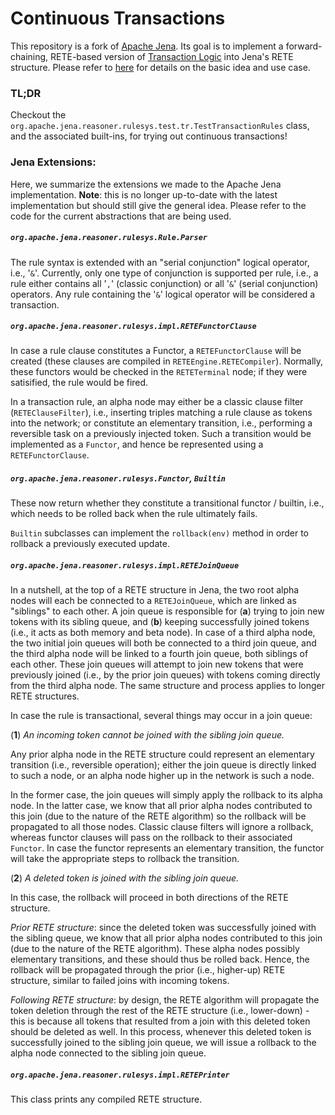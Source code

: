 # Continuous Transactions

This repository is a fork of [Apache Jena](https://github.com/apache/jena.git).
Its goal is to implement a forward-chaining, RETE-based version of [Transaction Logic](https://en.wikipedia.org/wiki/Transaction_logic) into Jena's RETE structure. Please refer to [here](http://www.linkeddata.mobi/software/continuous-transactions-on-the-semantic-web/) for details on the basic idea and use case. 

### TL;DR

Checkout the `org.apache.jena.reasoner.rulesys.test.tr.TestTransactionRules` class, 
and the associated built-ins, for trying out continuous transactions!


### Jena Extensions:

Here, we summarize the extensions we made to the Apache Jena implementation. **Note**: this is no longer up-to-date with the latest implementation but should still give the general idea. Please refer to the code for the current abstractions that are being used.


##### `org.apache.jena.reasoner.rulesys.Rule.Parser` 

The rule syntax is extended with an "serial conjunction" logical operator, i.e., '`&`'. Currently, only one type of conjunction is supported per rule, i.e., a rule either contains all '`,`' (classic conjunction) or all '`&`' (serial conjunction) operators. Any rule containing the '`&`' logical operator will be considered a transaction.


##### `org.apache.jena.reasoner.rulesys.impl.RETEFunctorClause`

In case a rule clause constitutes a Functor, a `RETEFunctorClause` will be created (these clauses are compiled in `RETEEngine.RETECompiler`). Normally, these functors would be checked in the `RETETerminal` node; if they were satisified, the rule would be fired.

In a transaction rule, an alpha node may either be a classic clause filter (`RETEClauseFilter`), i.e., inserting triples matching a rule clause as tokens into the network; or constitute an elementary transition, i.e., performing a reversible task on a previously injected token. Such a transition would be implemented as a `Functor`, and hence be represented using a `RETEFunctorClause`.

##### `org.apache.jena.reasoner.rulesys.Functor`, `Builtin`

These now return whether they constitute a transitional functor / builtin, i.e., which needs to be rolled back when the rule ultimately fails.  

`Builtin` subclasses can implement the `rollback(env)` method in order to rollback a previously executed update.  


##### `org.apache.jena.reasoner.rulesys.impl.RETEJoinQueue`

In a nutshell, at the top of a RETE structure in Jena, the two root alpha nodes will each be connected to a `RETEJoinQueue`, which are linked as "siblings" to each other. A join queue is responsible for (**a**) trying to join new tokens with its sibling queue, and (**b**) keeping successfully joined tokens (i.e., it acts as both memory and beta node). In case of a third alpha node, the two initial join queues will both be connected to a third join queue, and the third alpha node will be linked to a fourth join queue, both siblings of each other. These join queues will attempt to join new tokens that were previously joined (i.e., by the prior join queues) with tokens coming directly from the third alpha node. The same structure and process applies to longer RETE structures.

In case the rule is transactional, several things may occur in a join queue:

(**1**) *An incoming token cannot be joined with the sibling join queue.*

Any prior alpha node in the RETE structure could represent an elementary transition (i.e., reversible operation); either the join queue is directly linked to such a node, or an alpha node higher up in the network is such a node. 

In the former case, the join queues will simply apply the rollback to its alpha node. In the latter case, we know that all prior alpha nodes contributed to this join (due to the nature of the RETE algorithm) so the rollback will be propagated to all those nodes. Classic clause filters will ignore a rollback, whereas functor clauses will pass on the rollback to their associated `Functor`. In case the functor represents an elementary transition, the functor will take the appropriate steps to rollback the transition.


(**2**) *A deleted token is joined with the sibling join queue.*

In this case, the rollback will proceed in both directions of the RETE structure. 

*Prior RETE structure*: since the deleted token was successfully joined with the sibling queue, we know that all prior alpha nodes contributed to this join (due to the nature of the RETE algorithm). These alpha nodes possibly elementary transitions, and these should thus be rolled back. Hence, the rollback will be propagated through the prior (i.e., higher-up) RETE structure, similar to failed joins with incoming tokens. 

*Following RETE structure*: by design, the RETE algorithm will propagate the token deletion through the rest of the RETE structure (i.e., lower-down) - this is because all tokens that resulted from a join with this deleted token should be deleted as well. In this process, whenever this deleted token is successfully joined to the sibling join queue, we will issue a rollback to the alpha node connected to the sibling join queue.

##### `org.apache.jena.reasoner.rulesys.impl.RETEPrinter`

This class prints any compiled RETE structure.
